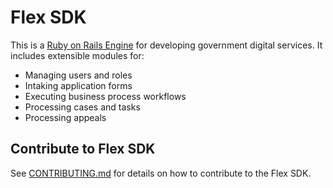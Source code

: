 # Flex SDK

This is a [Ruby on Rails Engine](https://guides.rubyonrails.org/engines.html) for developing government digital services. It includes extensible modules for:

- Managing users and roles
- Intaking application forms
- Executing business process workflows
- Processing cases and tasks
- Processing appeals

## Contribute to Flex SDK

See [CONTRIBUTING.md](CONTRIBUTING.md) for details on how to contribute to the Flex SDK.
